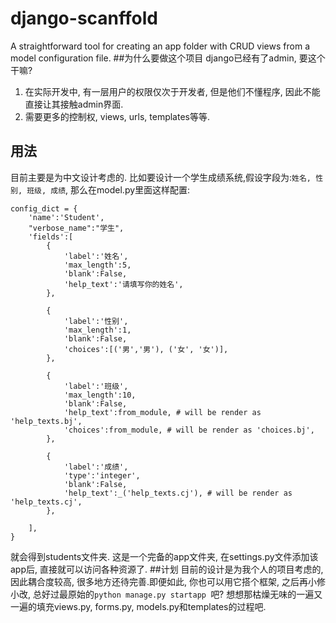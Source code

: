 # django-scanffold
A straightforward tool for creating an app folder with CRUD views from a model configuration file.
##为什么要做这个项目
django已经有了admin, 要这个干嘛? 

1. 在实际开发中, 有一层用户的权限仅次于开发者, 但是他们不懂程序, 因此不能直接让其接触admin界面.
2. 需要更多的控制权, views, urls, templates等等.
## 用法
目前主要是为中文设计考虑的. 比如要设计一个学生成绩系统,假设字段为:`姓名, 性别, 班级, 成绩`, 那么在model.py里面这样配置:
```
config_dict = {
    'name':'Student', 
    "verbose_name":"学生", 
    'fields':[
        {
            'label':'姓名', 
            'max_length':5, 
            'blank':False,
            'help_text':'请填写你的姓名',
        }, 

        {
            'label':'性别', 
            'max_length':1, 
            'blank':False,
            'choices':[('男','男'), ('女', '女')],
        }, 

        {
            'label':'班级', 
            'max_length':10, 
            'blank':False,
            'help_text':from_module, # will be render as 'help_texts.bj',
            'choices':from_module, # will be render as 'choices.bj',
        }, 

        {
            'label':'成绩',
            'type':'integer',
            'blank':False,
            'help_text':_('help_texts.cj'), # will be render as 'help_texts.cj',
        }, 
        
    ],  
}
```
就会得到students文件夹. 这是一个完备的app文件夹, 在settings.py文件添加该app后, 直接就可以访问各种资源了.
##计划
目前的设计是为我个人的项目考虑的, 因此耦合度较高, 很多地方还待完善.即便如此, 你也可以用它搭个框架, 之后再小修小改, 总好过最原始的`python manage.py startapp `吧? 想想那枯燥无味的一遍又一遍的填充views.py, forms.py, models.py和templates的过程吧.
